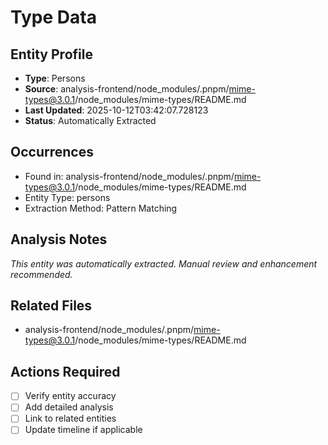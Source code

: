 # Type Data

## Entity Profile
- **Type**: Persons
- **Source**: analysis-frontend/node_modules/.pnpm/mime-types@3.0.1/node_modules/mime-types/README.md
- **Last Updated**: 2025-10-12T03:42:07.728123
- **Status**: Automatically Extracted

## Occurrences
- Found in: analysis-frontend/node_modules/.pnpm/mime-types@3.0.1/node_modules/mime-types/README.md
- Entity Type: persons
- Extraction Method: Pattern Matching

## Analysis Notes
*This entity was automatically extracted. Manual review and enhancement recommended.*

## Related Files
- analysis-frontend/node_modules/.pnpm/mime-types@3.0.1/node_modules/mime-types/README.md

## Actions Required
- [ ] Verify entity accuracy
- [ ] Add detailed analysis
- [ ] Link to related entities
- [ ] Update timeline if applicable

